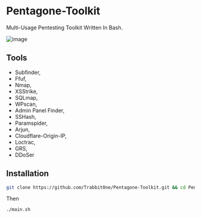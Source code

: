 # Pentagone-Toolkit

Multi-Usage Pentesting Toolkit Written In Bash.

![image](https://github.com/user-attachments/assets/c005835a-3a5c-4504-8181-82a9bb9b666f)

## Tools

* Subfinder,
* Ffuf,
* Nmap,
* XSStrike,
* SQLmap,
* WPscan,
* Admin Panel Finder,
* SSHash,
* Paramspider,
* Arjun,
* Cloudflare-Origin-IP,
* Loctrac,
* GRS,
* DDoSer

## Installation



```bash
git clone https://github.com/Trabbit0ne/Pentagone-Toolkit.git && cd Pentagone-Toolkit && chmod +x * && ./setup.sh
```

Then

```
./main.sh
```
    
